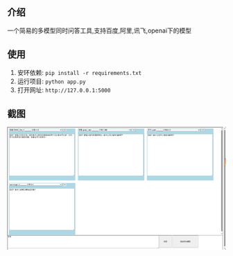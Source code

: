 ## 介绍

一个简易的多模型同时问答工具,支持百度,阿里,讯飞,openai下的模型

## 使用

1. 安环依赖: `pip install -r requirements.txt`
2. 运行项目: `python app.py`
3. 打开网址: `http://127.0.0.1:5000`

## 截图

![](static/demo.png)
